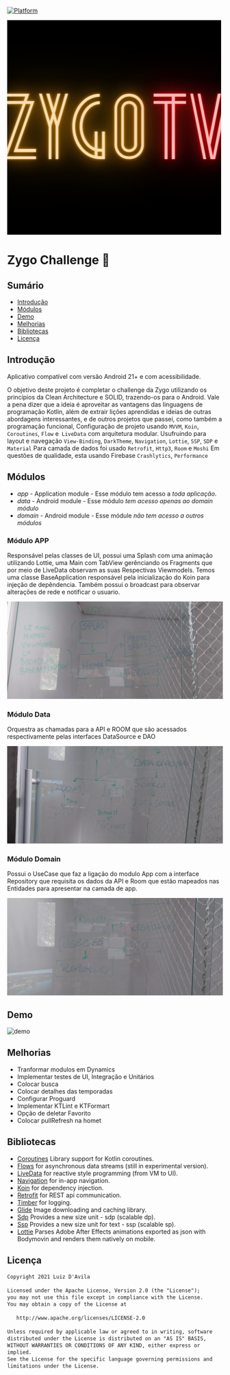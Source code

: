 [![Platform](https://img.shields.io/badge/platform-android-brightgreen)](https://developer.android.com/reference)

![banner](art/logo.png)
# Zygo Challenge :rocket:

## Sumário

- [Introdução](#introdução)
- [Módulos](#módulos)
- [Demo](#demo)
- [Melhorias](#melhorias)
- [Bibliotecas](#bibliotecas)
- [Licença](#licença)

## Introdução
Aplicativo compatível com versão Android 21+ e com acessibilidade.

O objetivo deste projeto é completar o challenge da Zygo utilizando os princípios da Clean Architecture e SOLID,
trazendo-os para o Android. Vale a pena dizer que a ideia é aproveitar as vantagens das linguagens de programação Kotlin,
além de extrair lições aprendidas e ideias de outras abordagens interessantes, e de outros projetos que passei, como também a programação funcional,
Configuração de projeto usando `MVVM`, `Koin`, `Coroutines`, `Flow` e` LiveData` com arquitetura modular.
Usufruindo para layout e navegação `View-Binding`, `DarkTheme`, `Navigation`, `Lottie`, `SSP`, `SDP` e `Material`
Para camada de dados foi usado `Retrofit`, `Http3`, `Room` e `Moshi`
Em questões de qualidade, esta usando Firebase `Crashlytics`, `Performance`

## Módulos
* *app* - Application module - Esse módulo tem acesso a *toda aplicação*.
* *data* - Android module - Esse módulo *tem acesso apenas ao domain módulo*
* *domain* - Android module - Esse módule *não tem acesso a outros módulos*

### Módulo APP
Responsável pelas classes de UI, possui uma Splash com uma animação utilizando Lottie, uma Main com TabView gerênciando os Fragments
que por meio de LiveData observam as suas Respectivas Viewmodels. Temos uma  classe BaseApplication responsável pela inicialização do
Koin para injeção de depêndencia. Também possui o broadcast para observar alterações de rede e notificar o usuario.

![structure](art/arquitetura-app.webp)

### Módulo Data
Orquestra as chamadas para a API e ROOM que são acessados respectivamente pelas interfaces DataSource e DAO

![structure](art/arquitetura-data.webp)

### Módulo Domain
Possui o UseCase que faz a ligação do modulo App com a interface Repository que requisita os dados da API e Room que estão mapeados
nas Entidades para apresentar na camada de app.

![structure](art/arquitetura-domain.webp)

## Demo

![demo](art/demoZigoTv.gif)

## Melhorias
- Tranformar modulos em Dynamics
- Implementar testes de UI, Integração e Unitários
- Colocar busca
- Colocar detalhes das temporadas
- Configurar Proguard
- Implementar KTLint e KTFormart
- Opção de deletar Favorito
- Colocar pullRefresh na homet

## Bibliotecas

* [Coroutines][0] Library support for Kotlin coroutines.
* [Flows][1] for asynchronous data streams (still in experimental version).
* [LiveData][2] for reactive style programming (from VM to UI).
* [Navigation][3] for in-app navigation.
* [Koin][4] for dependency injection.
* [Retrofit][5] for REST api communication.
* [Timber][6] for logging.
* [Glide][7] Image downloading and caching library.
* [Sdp][8] Provides a new size unit - sdp (scalable dp).
* [Ssp][9] Provides a new size unit for text - ssp (scalable sp).
* [Lottie][10] Parses Adobe After Effects animations exported as json with Bodymovin and renders them natively on mobile.

[0]:  https://github.com/Kotlin/kotlinx.coroutines
[1]:  https://kotlin.github.io/kotlinx.coroutines/kotlinx-coroutines-core/kotlinx.coroutines.flow/-flow/
[2]:  https://developer.android.com/topic/libraries/architecture/livedata
[3]:  https://developer.android.com/topic/libraries/architecture/navigation/
[4]:  https://github.com/google/dagger
[5]:  https://github.com/square/retrofit
[6]:  https://github.com/JakeWharton/timber
[7]:  https://docs.glideapps.com/all/
[8]:  https://github.com/intuit/sdp/blob/master/README.md
[9]:  https://github.com/intuit/ssp/blob/master/README.md
[10]: https://airbnb.io/lottie/#/

## Licença

    Copyright 2021 Luiz D'Avila

    Licensed under the Apache License, Version 2.0 (the "License");
    you may not use this file except in compliance with the License.
    You may obtain a copy of the License at

       http://www.apache.org/licenses/LICENSE-2.0

    Unless required by applicable law or agreed to in writing, software
    distributed under the License is distributed on an "AS IS" BASIS,
    WITHOUT WARRANTIES OR CONDITIONS OF ANY KIND, either express or implied.
    See the License for the specific language governing permissions and
    limitations under the License.